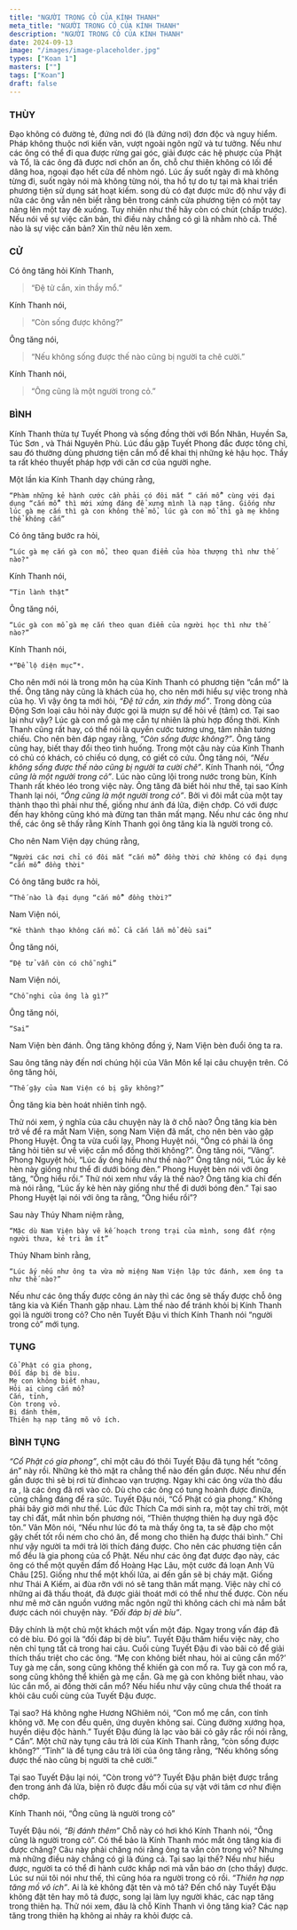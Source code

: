 ```yaml
---
title: "NGƯỜI TRONG CỎ CỦA KÍNH THANH"
meta_title: "NGƯỜI TRONG CỎ CỦA KÍNH THANH"
description: "NGƯỜI TRONG CỎ CỦA KÍNH THANH"
date: 2024-09-13
image: "/images/image-placeholder.jpg"
types: ["Koan 1"]
masters: [""]
tags: ["Koan"]
draft: false
---
```


### THÙY 
Đạo không có đường tẻ, đứng nơi đó (là đứng nơi) đơn độc và nguy hiểm. 
Pháp không thuộc nơi kiến văn, vượt ngoài ngôn ngữ và tư tưởng. 
Nếu như các ông có thể đi qua được rừng gai góc, giải được các hệ phược của Phật và Tổ, là các ông đã được nơi chốn an ổn, chỗ chư thiên không có lối để dâng hoa, ngoại đạo hết cửa để nhòm ngó. Lúc ấy suốt ngày đi mà không từng đi, suốt ngày nói mà không từng nói, tha hồ tự do tự tại mà khai triển phương tiện sử dụng sát hoạt kiếm. song dù có đạt được mức độ như vậy đi nữa các ông vẫn nên biết rằng bên trong cánh cửa phương tiện có một tay nâng lên một tay đè xuống. Tuy nhiên như thế hãy còn có chút (chấp trước). Nếu nói về sự việc căn bản, thì điều này chẳng có gì là nhằm nhò cả. Thế nào là sự việc căn bản? Xin thử nêu lên xem.

### CỬ 
Có ông tăng hỏi Kính Thanh, 
> “Đệ tử cắn, xin thầy mổ.” 

Kính Thanh nói, 
> “Còn sống được không?” 

Ông tăng nói, 
> “Nếu không sống được thế nào cũng bị người ta chê cười.” 

Kính Thanh nói, 
> “Ông cũng là một người trong cỏ.”

###  BÌNH 
Kính Thanh thừa tự Tuyết Phong và sống đồng thời với Bổn Nhân, Huyền Sa, Túc Sơn , và Thái Nguyên Phù. 
Lúc đầu gặp Tuyết Phong đắc được tông chỉ, sau đó thường dùng phương tiện cắn mổ để khai thị những kẻ hậu học. 
Thầy ta rất khéo thuyết pháp hợp với căn cơ của người nghe.

Một lần kia Kính Thanh dạy chúng rằng, 
```
“Phàm những kẻ hành cước cần phải có đôi mắt “ cắn mổ” cùng với đại dụng “cắn mổ” thì mới xứng đáng để xưng mình là nạp tăng. Giống như lúc gà mẹ cắn thì gà con không thể mổ, lúc gà con mổ thì gà mẹ không thể không cắn”
```
Có ông tăng bước ra hỏi, 
```
“Lúc gà mẹ cắn gà con mổ, theo quan điểm của hòa thượng thì như thế nào?"
```
Kính Thanh nói,
```
“Tin lành thật”
```
Ông tăng nói, 
```
“Lúc gà con mổ gà mẹ cắn theo quan điểm của người học thì như thế nào?”
```
Kính Thanh nói, 
```
*“Để lộ diện mục”*. 
```
Cho nên mới nói là trong môn hạ của Kính Thanh có phương tiện “cắn mổ” là thế.
Ông tăng này cũng là khách của họ, cho nên mới hiểu sự việc trong nhà của họ. 
Vì vậy ông ta mới hỏi, *“Đệ tử cắn, xin thầy mổ”*. 
Trong dòng của Động Sơn loại câu hỏi này được gọi là mượn sự để hỏi về (tâm) cơ.
Tại sao lại như vậy? Lúc gà con mổ gà mẹ cắn tự nhiên là phù hợp đồng thời.
Kính Thanh cũng rất hay, có thể nói là quyền cước tương ưng, tâm nhãn tương chiếu. 
Cho nên bèn đáp ngay rằng, *“Còn sống được không?”*. 
Ông tăng cũng hay, biết thay đổi theo tình huống. 
Trong một câu này của Kính Thanh có chủ có khách, có chiếu có dụng, có giết có cứu. 
Ông tăng nói, *“Nếu không sống được thế nào cũng bị người ta cười chê”*. 
Kính Thanh nói, *“Ông cũng là một người trong cỏ”*. 
Lúc nào cũng lội trong nước trong bùn, Kính Thanh rất khéo léo trong việc này.
Ông tăng đã biết hỏi như thế, tại sao Kính Thanh lại nói, *“Ông cũng là một người trong cỏ”*. 
Bởi vì đôi mắt của một tay thành thạo thì phải như thế, giống như ánh đá lửa, điện chớp. 
Có với được đến hay không cũng khó mà đừng tan thân mất mạng. 
Nếu như các ông như thế, các ông sẽ thấy rằng Kính Thanh gọi ông tăng kia là người trong cỏ.

Cho nên Nam Viện dạy chúng rằng, 
```
“Người các nơi chỉ có đôi mắt “cắn mổ” đồng thời chứ không có đại dụng “cắn mổ” đồng thời"
``` 
Có ông tăng bước ra hỏi, 
```
“Thế nào là đại dụng “cắn mổ” đồng thời?”
```
Nam Viện nói, 
```
“Kẻ thành thạo không cắn mổ. Cả cắn lẫn mổ đều sai”
```
Ông tăng nói, 
```
“Đệ tử vẫn còn có chỗ nghi”
```
Nam Viện nói, 
```
“Chỗ nghi của ông là gì?” 
```
Ông tăng nói, 
```
“Sai”
```
Nam Viện bèn đánh. Ông tăng không đồng ý, Nam Viện bèn đuổi ông ta ra.

Sau ông tăng này đến nơi chúng hội của Vân Môn kể lại câu chuyện trên. 
Có ông tăng hỏi,
```
“Thế gậy của Nam Viện có bị gãy không?” 
```
Ông tăng kia bèn hoát nhiên tỉnh ngộ. 

Thử nói xem, ý nghĩa của câu chuyện này là ở chỗ nào? 
Ông tăng kia bèn trở về để ra mắt Nam Viện, song Nam Viện đã mất, cho nên bèn vào gặp Phong Huyệt. 
Ông ta vừa cuối lạy, Phong Huyệt nói, “Ông có phải là ông tăng hỏi tiên sư về việc cắn mổ đồng thời không?”. Ông tăng nói, “Vâng”. 
Phong Nguyệt hỏi, “Lúc ấy ông hiểu như thế nào?” 
Ông tăng nói, “Lúc ấy kẻ hèn này giống như thể đi dưới bóng đèn.” 
Phong Huyệt bèn nói với ông tăng, “Ông hiểu rồi.” 
Thử nói xem như vầy là thế nào? Ông tăng kia chỉ đến mà nói rằng, “Lúc ấy kẻ hèn này giống như thể đi dưới bóng đèn.” 
Tại sao Phong Huyệt lại nói với ông ta rằng, “Ông hiểu rồi”?

Sau này Thúy Nham niệm rằng, 
```
“Mặc dù Nam Viện bày vẽ kế hoạch trong trại của mình, song đất rộng người thưa, kẻ tri âm ít”
```
Thúy Nham bình rằng, 
```
“Lúc ấy nếu như ông ta vừa mở miệng Nam Viện lập tức đánh, xem ông ta như thế nào?” 
```
Nếu như các ông thấy được công án này thì các ông sẽ thấy được chỗ ông tăng kia và Kiến Thanh gặp nhau. 
Làm thế nào để tránh khỏi bị Kính Thanh gọi là người trong cỏ? 
Cho nên Tuyết Đậu vì thích Kính Thanh nói “người trong cỏ” mới tụng.

### TỤNG
```
Cổ Phật có gia phong,
Đối đáp bị dè bỉu.
Mẹ con không biết nhau,
Hỏi ai cùng cắn mổ?
Cắn, tỉnh,
Còn trong vỏ.
Bị đánh thêm,
Thiên hạ nạp tăng mõ vô ích.
```

### BÌNH TỤNG
*“Cổ Phật có gia phong”*, chỉ một câu đó thôi Tuyết Đậu đã tụng hết “công án” này rồi. Những kẻ thò mặt ra chẳng thể nào đến gần được. 
Nếu như đến gần được thì sẽ bị rơi từ đỉnhcao vạn trượng. Ngay khi các ông vừa thò đầu ra , là các ông đã rơi vào cỏ. 
Dù cho các ông có tung hoành được đinữa, cũng chẳng đáng để ra sức. Tuyết Đậu nói, “Cổ Phật có gia phong.” 
Không phải bây giờ mới như thế.
Lúc đức Thích Ca mới sinh ra, một tay chỉ trời, một tay chỉ đất, mắt nhìn bốn phương nói, “Thiên thượng thiên hạ duy ngã độc tôn.” 
Vân Môn nói, “Nếu như lúc đó ta mà thấy ông ta, ta sẽ đập cho một gậy chết tốt rồi ném cho chó ăn, để mong cho thiên hạ được thái bình.” 
Chỉ như vậy người ta mới trả lời thích đáng được. Cho nên các phương tiện cắn mổ đều là gia phong của cổ Phật.
Nếu như các ông đạt được đạo này, các ông có thể một quyền đấm đổ Hoàng Hạc Lâu, một cước đá loạn Anh Vũ Châu [25].
Giống như thể một khối lửa, ai đến gần sẽ bị cháy mặt. Giống như Thái A Kiếm, ai đùa rỡn với nó sẽ tang thân mất mạng. 
Việc này chỉ có những ai đã thấu thoát, đã được giải thoát mới có thể như thế được. 
Còn nếu như mê mờ căn nguồn vướng mắc ngôn ngữ thì không cách chi mà nắm bắt được cách nói chuyện này.
*“Đối đáp bị dè bỉu”*. 

Đây chính là một chủ một khách một vấn một đáp. Ngay trong vấn đáp đã có dè bỉu. Đó gọi là “đối đáp bị dè bỉu”. 
Tuyết Đậu thâm hiểu việc này, cho nên chỉ tụng tất cả trong hai câu.
Cuối cùng Tuyết Đậu đi vào bãi cỏ để giải thích thấu triệt cho các ông. “Mẹ con không biết nhau, hỏi ai cũng cắn mổ?’ 
Tuy gà mẹ cắn, song cũng không thể khiến gà con mổ ra. Tuy gà con mổ ra, song cũng không thể khiến gà mẹ cắn. 
Gà mẹ gà con không biết nhau, vào lúc cắn mổ, ai đồng thời cắn mổ? 
Nếu hiểu như vậy cũng chưa thể thoát ra khỏi câu cuối cùng của Tuyết Đậu được. 

Tại sao? Há không nghe Hương NGhiêm nói, “Con mổ mẹ cắn, con tỉnh không vỡ. Mẹ con đều quên, ứng duyên không sai. 
Cùng đường xướng họa, huyền diệu độc hành.” 
Tuyết Đậu đúng là lạc vào bãi cỏ gây rắc rối nói rằng, “ Cắn”.
Một chữ này tụng câu trả lời của Kính Thanh rằng, “còn sống được không?” 
“Tỉnh” là để tụng câu trả lời của ông tăng rằng, “Nếu không sống được thế nào cũng bị người ta chê cười.” 

Tại sao Tuyết Đậu lại nói, “Còn trong vỏ”? Tuyết Đậu phân biệt được trắng đen trong ánh đá lửa, biện rõ được đầu mối của sự vật với tâm cơ như điện chớp.

Kính Thanh nói, “Ông cũng là người trong cỏ” 

Tuyết Đậu nói, *“Bị đánh thêm”* Chỗ này có hơi khó Kính Thanh nói, “Ông cũng là người trong cỏ”. 
Có thể bảo là Kính Thanh móc mắt ông tăng kia đi được chăng? Câu này phải chăng nói rằng ông ta vẫn còn trong vỏ? 
Nhưng mà những điều này chẳng có gì là đúng cả. Tại sao lại thế? Nếu như hiểu được, người ta có thể đi hành cước khắp nơi mà vẫn báo ơn (cho thầy) được.
Lúc sư núi tôi nói như thế, thì cũng hóa ra người trong cỏ rồi. *“Thiên hạ nạp tăng mồ vô ích”*. 
Ai là kẻ không đặt tên và mô tả? Đến chổ này Tuyết Đậu không đặt tên hay mô tả được, song lại làm lụy người khác, các nạp tăng trong thiên hạ. 
Thử nói xem, đâu là chỗ Kính Thanh vì ông tăng kia? Các nạp tăng trong thiên hạ không ai nhảy ra khỏi được cả.
